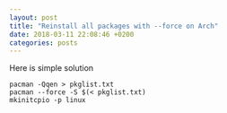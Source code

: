 ```yaml
---
layout: post
title: "Reinstall all packages with --force on Arch"
date: 2018-03-11 22:08:46 +0200
categories: posts
---
```


Here is simple solution

```
pacman -Qqen > pkglist.txt
pacman --force -S $(< pkglist.txt)
mkinitcpio -p linux
```
